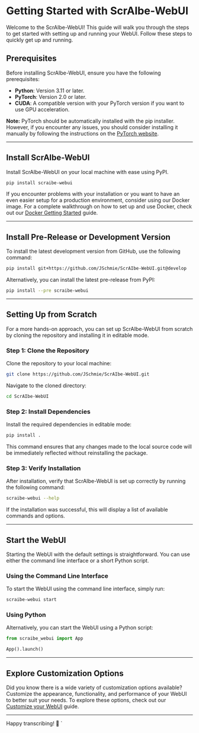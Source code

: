 # Getting Started with ScrAIbe-WebUI

Welcome to the ScrAIbe-WebUI! This guide will walk you through the steps to get started with setting up and running your WebUI. Follow these steps to quickly get up and running.

## Prerequisites

Before installing ScrAIbe-WebUI, ensure you have the following prerequisites:

- **Python**: Version 3.11 or later.
- **PyTorch**: Version 2.0 or later.
- **CUDA**: A compatible version with your PyTorch version if you want to use GPU acceleration.

**Note:** PyTorch should be automatically installed with the pip installer. However, if you encounter any issues, you should consider installing it manually by following the instructions on the [PyTorch website](https://pytorch.org/get-started/locally/).

---

## Install ScrAIbe-WebUI

Install ScrAIbe-WebUI on your local machine with ease using PyPI.

```bash
pip install scraibe-webui
```

If you encounter problems with your installation or you want to have an even easier setup for a production environment, consider using our Docker image. For a complete walkthrough on how to set up and use Docker, check out our [Docker Getting Started](GETTING_STARTED_DOCKER.md) guide.

---

## Install Pre-Release or Development Version

To install the latest development version from GitHub, use the following command:

```bash
pip install git+https://github.com/JSchmie/ScrAIbe-WebUI.git@develop
```

Alternatively, you can install the latest pre-release from PyPI:

```bash
pip install --pre scraibe-webui
```

---

## Setting Up from Scratch

For a more hands-on approach, you can set up ScrAIbe-WebUI from scratch by cloning the repository and installing it in editable mode.

### Step 1: Clone the Repository

Clone the repository to your local machine:

```bash
git clone https://github.com/JSchmie/ScrAIbe-WebUI.git
```

Navigate to the cloned directory:

```bash
cd ScrAIbe-WebUI
```

### Step 2: Install Dependencies

Install the required dependencies in editable mode:

```bash
pip install .
```

This command ensures that any changes made to the local source code will be immediately reflected without reinstalling the package.

### Step 3: Verify Installation

After installation, verify that ScrAIbe-WebUI is set up correctly by running the following command:

```bash
scraibe-webui --help
```

If the installation was successful, this will display a list of available commands and options.

---

## Start the WebUI

Starting the WebUI with the default settings is straightforward. You can use either the command line interface or a short Python script.

### Using the Command Line Interface

To start the WebUI using the command line interface, simply run:

```bash
scraibe-webui start
```

### Using Python

Alternatively, you can start the WebUI using a Python script:

```python
from scraibe_webui import App

App().launch()
```

---

## Explore Customization Options

Did you know there is a wide variety of customization options available? Customize the appearance, functionality, and performance of your WebUI to better suit your needs. To explore these options, check out our [Customize your WebUI](Customize.md) guide.

---

Happy transcribing! 🎉
`
